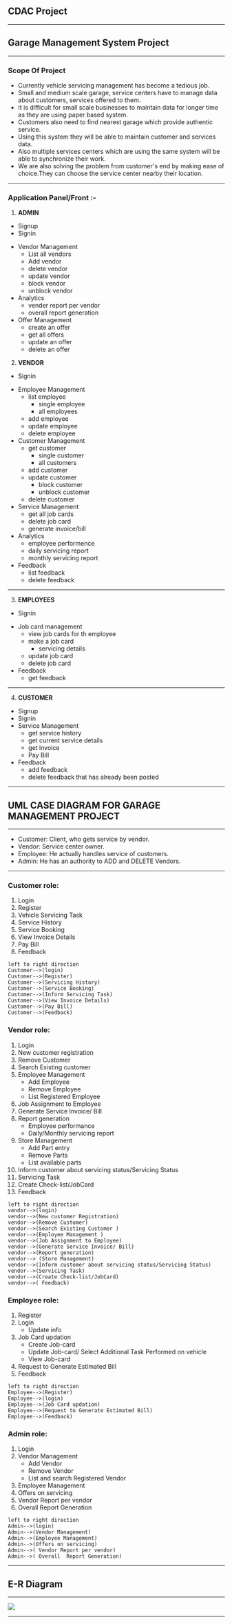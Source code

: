 ## CDAC Project

---
## Garage Management System Project
---

###  Scope Of Project 

* Currently vehicle servicing management has become a tedious job. 
* Small and medium scale garage, service centers have to manage data about customers, services offered to them. 
* It is difficult for small scale businesses to maintain data for longer time as they are using paper based system. 
* Customers also need to find nearest garage which provide authentic service. 
* Using this system they will be able to maintain customer and services data. 
* Also multiple services centers which are using the same system will be able to synchronize their work. 
* We are also solving the problem from customer's end by making ease of choice.They can choose the service center nearby their location.

---

### Application Panel/Front :- 

1. **ADMIN**

  - Signup
  - Signin
  * Vendor Management
      - List all vendors
      - Add vendor
      - delete vendor
      - update vendor
      - block vendor
      - unblock vendor
  * Analytics
      - vender report per vendor
      - overall report generation
  * Offer Management
      - create an offer
      - get all offers
      - update an offer
      - delete an offer 
      


2. **VENDOR**

 - Signin
 * Employee Management
     - list employee
         + single employee
         + all employees
     - add employee
     - update employee
     - delete employee
 * Customer Management
     - get customer
         + single customer
         + all customers
     - add customer
     - update customer
         + block customer
         + unblock customer
     - delete customer
 * Service Management
     - get all job cards
     - delete job card
     - generate invoice/bill
 * Analytics
     - employee performence
     - daily servicing report
     - monthly servicing report
 * Feedback
     - list feedback
     - delete feedback   

---

3. **EMPLOYEES**

 - Signin
 * Job card management
     - view job cards for th employee
     - make a job card
         + servicing details
     - update job card
     - delete job card
 * Feedback
     - get feedback        
 
---

4. **CUSTOMER**

 * Signup
 * Signin
 * Service Management
     - get service history
     - get current service details
     - get invoice
     - Pay Bill
 * Feedback
     - add feedback
     - delete feedback that has already been posted

---


## UML CASE DIAGRAM FOR GARAGE MANAGEMENT PROJECT 

---
- Customer: Client, who gets service by vendor.
- Vendor:   Service center owner.
- Employee: He actually handles service of customers.
- Admin:   He has an authority to ADD and DELETE Vendors.
---

### Customer role:   
   
1. 	Login
2. 	Register
3. 	Vehicle Servicing Task
4. 	Service History
5. 	Service Booking
6. 	View  Invoice Details
7.  Pay Bill
8. 	Feedback

  ```plantuml 
left to right direction
Customer-->(login)
Customer-->(Register)
Customer-->(Servicing History)
Customer-->(Service Booking)
Customer-->(Inform Servicing Task)
Customer-->(View Invoice Details)
Customer-->(Pay Bill)
Customer-->(Feedback)

```


### Vendor role:

1.  Login
2.  New customer registration
3.  Remove Customer
4.  Search Existing customer 
5.  Employee Management
	- Add Employee
	- Remove Employee
	- List Registered Employee
6.  Job Assignment to Employee
7.  Generate Service Invoice/ Bill
8.  Report generation
	- Employee performance
	- Daily/Monthly servicing report
9.  Store Management
	- Add Part entry
	- Remove Parts
	- List available parts
10. Inform customer about servicing status/Servicing Status
11. Servicing Task
12. Create Check-list/JobCard
13. Feedback


 ```plantuml 
left to right direction
vendor-->(login)
vendor-->(New customer Registration)
vendor-->(Remove Customer)
vendor-->(Search Existing Customer )
vendor-->(Employee Management )
vendor-->(Job Assignment to Employee)
vendor-->(Generate Service Invoice/ Bill)
vendor-->(Report generation)
vendor--> (Store Management)
vendor-->(Inform customer about servicing status/Servicing Status)
vendor-->(Servicing Task)
vendor-->(Create Check-list/JobCard)
vendor-->( Feedback)
```

### Employee role:

1. Register
2. Login 
   - Update info
3. Job Card updation
   - Create Job-card
   - Update Job-card/ Select Additional Task Performed on vehicle
   - View Job-card
4. Request to Generate Estimated Bill
5. Feedback
         
 ```plantuml 
left to right direction
Employee-->(Register)
Employee-->(login)
Employee-->(Job Card updation)
Employee-->(Request to Generate Estimated Bill)
Employee-->(Feedback)
```

### Admin role:

1. Login
2. Vendor Management
   - Add Vendor
   - Remove Vendor
   - List  and search Registered Vendor
3. Employee Management
4. Offers on servicing
5. Vendor Report per vendor
6. Overall  Report Generation
            
 ```plantuml 
left to right direction
Admin-->(login)
Admin-->(Vendor Management)
Admin-->(Employee Management)
Admin-->(Offers on servicing)
Admin-->( Vendor Report per vendor)
Admin-->( Overall  Report Generation)
```

---

## E-R Diagram

---
<img src="E-R_diagram.png">

---



